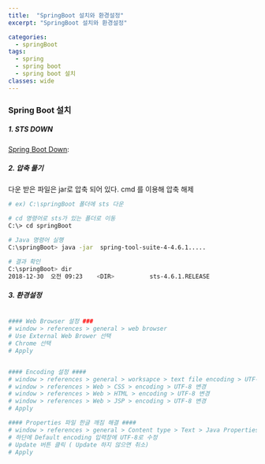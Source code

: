 ```yaml
---
title:  "SpringBoot 설치와 환경설정"
excerpt: "SpringBoot 설치와 환경설정"

categories:
  - springBoot
tags:
  - spring
  - spring boot
  - spring boot 설치
classes: wide 
---
```


### Spring Boot 설치

##### 1. STS DOWN

[Spring Boot Down](https://spring.io/tools): 

##### 2. 압축 풀기

다운 받은 파일은 jar로 압축 되어 있다. cmd 를 이용해 압축 해제

```bash
# ex) C:\springBoot 폴더에 sts 다운 

# cd 명령어로 sts가 있는 폴더로 이동
C:\> cd springBoot

# Java 명령어 실행
C:\springBoot> java -jar  spring-tool-suite-4-4.6.1.....

# 결과 확인
C:\springBoot> dir
2018-12-30  오전 09:23    <DIR>          sts-4.6.1.RELEASE
```



##### 3. 환경설정

```bash

#### Web Browser 설정 ###
# window > references > general > web browser
# Use External Web Brower 선택
# Chrome 선택 
# Apply


#### Encoding 설정 ####
# window > references > general > worksapce > text file encoding > UTF-8 변경
# window > references > Web > CSS > encoding > UTF-8 변경
# window > references > Web > HTML > encoding > UTF-8 변경
# window > references > Web > JSP > encoding > UTF-8 변경
# Apply

#### Properties 파일 한글 깨짐 해결 ####
# window > references > general > Content type > Text > Java Properties File 선택
# 하단에 Default encoding 입력창에 UTF-8로 수정
# Update 버튼 클릭 ( Update 하지 않으면 취소)
# Apply 

```







